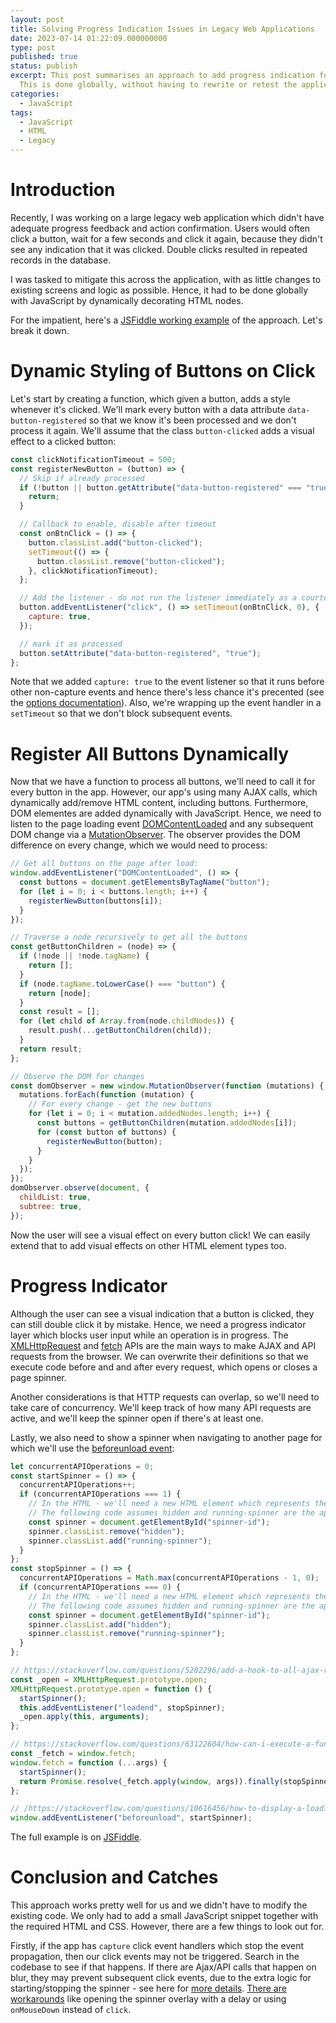 ```yaml
---
layout: post
title: Solving Progress Indication Issues in Legacy Web Applications
date: 2023-07-14 01:22:09.000000000
type: post
published: true
status: publish
excerpt: This post summarises an approach to add progress indication for a legacy web app.
  This is done globally, without having to rewrite or retest the application.
categories:
  - JavaScript
tags:
  - JavaScript
  - HTML
  - Legacy
---
```



# Introduction

Recently, I was working on a large legacy web application which didn't have adequate progress feedback and action confirmation.
Users would often click a button, wait for a few seconds and click it again, because they didn't see any indication
that it was clicked. Double clicks resulted in repeated records in the database.

I was tasked to mitigate this across the application, with as little changes to existing screens and logic as possible.
Hence, it had to be done globally with JavaScript by dynamically decorating HTML nodes.

For the impatient, here's a [JSFiddle working example](https://jsfiddle.net/nikgrozev/5x0vd2c9/251/) of the approach. Let's break it down.

# Dynamic Styling of Buttons on Click

Let's start by creating a function, which given a button, adds a style whenever it's clicked. 
We'll mark every button with a data attribute `data-button-registered`
so that we know it's been processed and we don't process it again. 
We'll assume that the class `button-clicked` adds a visual
effect to a clicked button:

```javascript
const clickNotificationTimeout = 500;
const registerNewButton = (button) => {
  // Skip if already processed
  if (!button || button.getAttribute("data-button-registered" === "true")) {
    return;
  }

  // Callback to enable, disable after timeout
  const onBtnClick = () => {
    button.classList.add("button-clicked");
    setTimeout(() => {
      button.classList.remove("button-clicked");
    }, clickNotificationTimeout);
  };

  // Add the listener - do not run the listener immediately as a courtesy to subsequent events
  button.addEventListener("click", () => setTimeout(onBtnClick, 0), {
    capture: true,
  });

  // mark it as processed
  button.setAttribute("data-button-registered", "true");
};
```

Note that we added `capture: true` to the event listener so that it runs before other non-capture events 
and hence there's less chance it's precented
(see the [options documentation](https://developer.mozilla.org/en-US/docs/Web/API/EventTarget/addEventListener#syntax)).
Also, we're wrapping up the event handler in a `setTimeout` so that we don't block subsequent events. 

# Register All Buttons Dynamically

Now that we have a function to process all buttons, we'll need to call it for every button in the app.
However, our app's using many AJAX calls, which dynamically add/remove HTML content, including buttons. 
Furthermore, DOM elementes are added dynamically with JavaScript. 
Hence, we need to listen to the page loading event 
[DOMContentLoaded](https://developer.mozilla.org/en-US/docs/Web/API/Window/DOMContentLoaded_event) 
and any subsequent DOM change via a [MutationObserver](https://developer.mozilla.org/en-US/docs/Web/API/MutationObserver).
The observer provides the DOM difference on every change, which we would need to process:

```javascript
// Get all buttons on the page after load:
window.addEventListener("DOMContentLoaded", () => {
  const buttons = document.getElementsByTagName("button");
  for (let i = 0; i < buttons.length; i++) {
    registerNewButton(buttons[i]);
  }
});

// Traverse a node recursively to get all the buttons
const getButtonChildren = (node) => {
  if (!node || !node.tagName) {
    return [];
  }
  if (node.tagName.toLowerCase() === "button") {
    return [node];
  }
  const result = [];
  for (let child of Array.from(node.childNodes)) {
    result.push(...getButtonChildren(child));
  }
  return result;
};

// Observe the DOM for changes
const domObserver = new window.MutationObserver(function (mutations) {
  mutations.forEach(function (mutation) {
    // For every change - get the new buttons
    for (let i = 0; i < mutation.addedNodes.length; i++) {
      const buttons = getButtonChildren(mutation.addedNodes[i]);
      for (const button of buttons) {
        registerNewButton(button);
      }
    }
  });
});
domObserver.observe(document, {
  childList: true,
  subtree: true,
});
```

Now the user will see a visual effect on every button click! We can easily extend that to add visual
effects on other HTML element types too.

# Progress Indicator

Although the user can see a visual indication that a button is clicked, they can still double click it by mistake.
Hence, we need a progress indicator layer which blocks user input while an operation is in progress.
The [XMLHttpRequest](https://developer.mozilla.org/en-US/docs/Web/API/XMLHttpRequest) and 
[fetch](https://developer.mozilla.org/en-US/docs/Web/API/Fetch_API) APIs are the main ways to make AJAX and API requests
from the browser. We can overwrite their definitions so that we execute code before and and after every request, which
opens or closes a page spinner.

Another considerations is that HTTP requests can overlap, so we'll need to take care of concurrency. We'll keep
track of how many API requests are active, and we'll keep the spinner open if there's at least one.

Lastly, we also need to show a spinner when navigating to another page for which we'll use the
[beforeunload event](https://stackoverflow.com/questions/10616456/how-to-display-a-loading-dialog-while-navigating-between-pages):


```javascript
let concurrentAPIOperations = 0;
const startSpinner = () => {
  concurrentAPIOperations++;
  if (concurrentAPIOperations === 1) {
    // In the HTML - we'll need a new HTML element which represents the spinner overlay
    // The following code assumes hidden and running-spinner are the appropriate CSS classe
    const spinner = document.getElementById("spinner-id");
    spinner.classList.remove("hidden");
    spinner.classList.add("running-spinner");
  }
};
const stopSpinner = () => {
  concurrentAPIOperations = Math.max(concurrentAPIOperations - 1, 0);
  if (concurrentAPIOperations === 0) {
    // In the HTML - we'll need a new HTML element which represents the spinner overlay
    // The following code assumes hidden and running-spinner are the appropriate CSS classe
    const spinner = document.getElementById("spinner-id");
    spinner.classList.add("hidden");
    spinner.classList.remove("running-spinner");
  }
};

// https://stackoverflow.com/questions/5202296/add-a-hook-to-all-ajax-requests-on-a-page
const _open = XMLHttpRequest.prototype.open;
XMLHttpRequest.prototype.open = function () {
  startSpinner();
  this.addEventListener("loadend", stopSpinner);
  _open.apply(this, arguments);
};

// https://stackoverflow.com/questions/63122604/how-can-i-execute-a-function-every-time-fetch-is-used-in-javascript
const _fetch = window.fetch;
window.fetch = function (...args) {
  startSpinner();
  return Promise.resolve(_fetch.apply(window, args)).finally(stopSpinner);
};

// /https://stackoverflow.com/questions/10616456/how-to-display-a-loading-dialog-while-navigating-between-pages
window.addEventListener("beforeunload", startSpinner);
```

The full example is on [JSFiddle](https://jsfiddle.net/nikgrozev/5x0vd2c9/253/).

# Conclusion and Catches

This approach works pretty well for us and we didn't have to modify the existing code. 
We only had to add a small JavaScript snippet together with the required HTML and CSS.
However, there are a few things to look out for. 

Firstly, if the app has `capture` click event handlers which stop the event propagation, then
our click events may not be triggered. Search in the codebase to see if that happens. 
If there are Ajax/API calls that happen on blur, they may prevent subsequent click events, due to
the extra logic for starting/stopping the spinner - see here for [more details](https://erikmartinjordan.com/onblur-prevents-onclick-react).
[There are workarounds](https://erikmartinjordan.com/onblur-prevents-onclick-react) like opening the 
spinner overlay with a delay or using `onMouseDown` instead of `click`.

